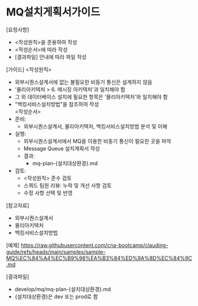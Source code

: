 # MQ설치게획서가이드 

[요청사항]  
- <작성원칙>을 준용하여 작성
- <작성순서>에 따라 작성
- [결과파일] 안내에 따라 파일 작성 

[가이드]
<작성원칙>
- 외부시퀀스설계서에 없는 불필요한 비동기 통신은 설계하지 않음  
- '물리아키텍처 > 6. 메시징 아키텍처'과 일치해야 함
- 그 외 데이터베이스 설치에 필요한 항목은 '물리아키텍처'와 일치해야 함  
- "백킹서비스설치방법"을 참조하여 작성  
<작성순서>
- 준비:
  - 외부시퀀스설계서, 물리아키텍처, 백킹서비스설치방법 분석 및 이해 
- 실행:   
  - 외부시퀀스설계서에서 MQ을 이용한 비동기 통신이 필요한 곳을 파악  
  - Message Queue 설치계획서 작성 
  - 결과: 
    - mq-plan-{설치대상환경}.md
- 검토:
  - <작성원칙> 준수 검토
  - 스쿼드 팀원 리뷰: 누락 및 개선 사항 검토
  - 수정 사항 선택 및 반영 

[참고자료]
- 외부시퀀스설계서
- 물리아키텍처
- 백킹서비스설치방법

[예제]
https://raw.githubusercontent.com/cna-bootcamp/clauding-guide/refs/heads/main/samples/sample-MQ%EC%84%A4%EC%B9%98%EA%B3%84%ED%9A%8D%EC%84%9C.md

[결과파일]
- develop/mq/mq-plan-{설치대상환경}.md
- {설치대상환경}은 dev 또는 prod로 함

